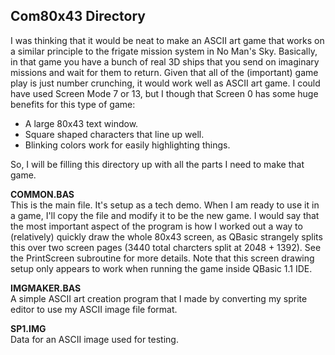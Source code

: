 ## Com80x43 Directory

I was thinking that it would be neat to make an ASCII art game that works on a similar principle to the frigate mission system in No Man's Sky. Basically, in that game you have a bunch of real 3D ships that you send on imaginary missions and wait for them to return. Given that all of the (important) game play is just number crunching, it would work well as ASCII art game. I could have used Screen Mode 7 or 13, but I though that Screen 0 has some huge benefits for this type of game:  

- A large 80x43 text window. 
- Square shaped characters that line up well.
- Blinking colors work for easily highlighting things.  

So, I will be filling this directory up with all the parts I need to make that game.

**COMMON.BAS**  
This is the main file. It's setup as a tech demo. When I am ready to use it in a game, I'll copy the file and modify it to be the new game. I would say that the most important aspect of the program is how I worked out a way to (relatively) quickly draw the whole 80x43 screen, as QBasic strangely splits this over two screen pages (3440 total charcters split at 2048 + 1392). See the PrintScreen subroutine for more details. Note that this screen drawing setup only appears to work when running the game inside QBasic 1.1 IDE.  

**IMGMAKER.BAS**  
A simple ASCII art creation program that I made by converting my sprite editor to use my ASCII image file format.  

**SP1.IMG**  
Data for an ASCII image used for testing.
